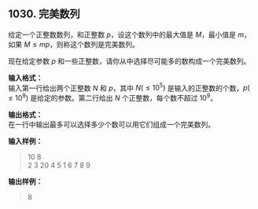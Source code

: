 ﻿## 1030. 完美数列
给定一个正整数数列，和正整数 $p$，设这个数列中的最大值是 $M$，最小值是 $m$，如果 $M≤mp$，则称这个数列是完美数列。

现在给定参数 $p$ 和一些正整数，请你从中选择尽可能多的数构成一个完美数列。

**输入格式：**  
输入第一行给出两个正整数 $N$ 和 $p$，其中 $N(≤10^5)$ 是输入的正整数的个数，$p(≤10^9)$ 是给定的参数。第二行给出 $N$ 个正整数，每个数不超过 $10^9$。

**输出格式：**  
在一行中输出最多可以选择多少个数可以用它们组成一个完美数列。

**输入样例：**
>10 8  
2 3 20 4 5 1 6 7 8 9  

**输出样例：**
>8  